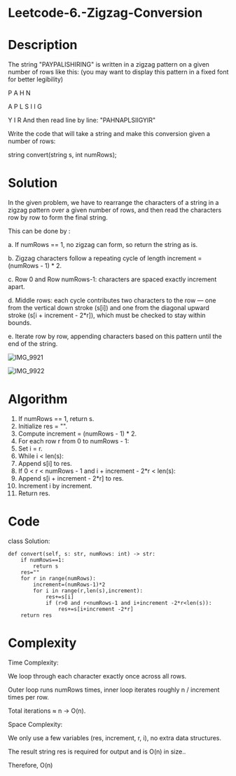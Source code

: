 # Leetcode-6.-Zigzag-Conversion
# Description
The string "PAYPALISHIRING" is written in a zigzag pattern on a given number of rows like this: (you may want to display this pattern in a fixed font for better legibility)

P     A    H    N

A  P  L  S I I  G

Y     I    R
And then read line by line: "PAHNAPLSIIGYIR"

Write the code that will take a string and make this conversion given a number of rows:

string convert(string s, int numRows);
# Solution
In the given problem, we have to rearrange the characters of a string in a zigzag pattern over a given number of rows, and then read the characters row by row to form the final string.

This can be done by :

a. If numRows == 1, no zigzag can form, so return the string as is.

b. Zigzag characters follow a repeating cycle of length increment = (numRows - 1) * 2.

c. Row 0 and Row numRows-1: characters are spaced exactly increment apart.

d. Middle rows: each cycle contributes two characters to the row — one from the vertical down stroke (s[i]) and one from the diagonal upward stroke (s[i + increment - 2*r]), which must be checked to stay within bounds.

e. Iterate row by row, appending characters based on this pattern until the end of the string.

![IMG_9921](https://github.com/user-attachments/assets/610fd025-b50f-4540-8212-20e9e14b105d)

![IMG_9922](https://github.com/user-attachments/assets/1e97cbe7-7ecf-4cc7-bdf4-ce35965d42ce)
# Algorithm
1. If numRows == 1, return s.
2. Initialize res = "".
3. Compute increment = (numRows - 1) * 2.
4. For each row r from 0 to numRows - 1:
5. Set i = r.
6. While i < len(s):
7. Append s[i] to res.
8. If 0 < r < numRows - 1 and i + increment - 2*r < len(s):
9. Append s[i + increment - 2*r] to res.
10. Increment i by increment.
11. Return res.
# Code
class Solution:

    def convert(self, s: str, numRows: int) -> str:
        if numRows==1:
            return s
        res=""
        for r in range(numRows):
            increment=(numRows-1)*2
            for i in range(r,len(s),increment):
                res+=s[i]
                if (r>0 and r<numRows-1 and i+increment -2*r<len(s)):
                    res+=s[i+increment -2*r]
        return res
# Complexity
Time Complexity: 

We loop through each character exactly once across all rows.

Outer loop runs numRows times, inner loop iterates roughly n / increment times per row.

Total iterations ≈ n → O(n).

Space Complexity: 

We only use a few variables (res, increment, r, i), no extra data structures.

The result string res is required for output and is O(n) in size..

Therefore, O(n)
